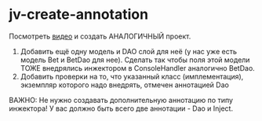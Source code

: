 # jv-create-annotation
 
Посмотреть [видео](https://mate-academy.github.io/jv-program-fulltime/01_core/homework/lesson_13.html) и создать АНАЛОГИЧНЫЙ проект. 

1. Добавить ещё одну модель и DAO слой для неё (у нас уже есть модель Bet и BetDao для нее). Сделать так чтобы поля этой модели ТОЖЕ внедрялись инжектором в ConsoleHandler аналогично BetDao.
1. Добавить проверки на то, что указанный класс (имплементация), экземпляр которого надо внедрять, отмечен аннотацией Dao

ВАЖНО: Не нужно создавать дополнительную аннотацию по типу инжектора! У вас должно быть всего две аннотации - Dao и Inject.
